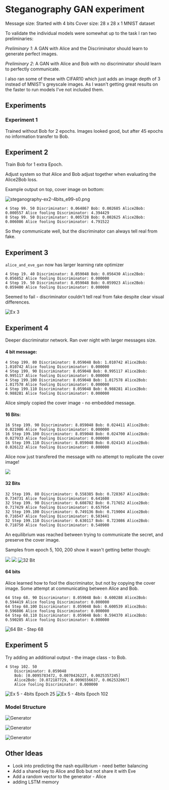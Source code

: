# Steganography GAN experiment

Message size: Started with 4 bits
Cover size: 28 x 28 x 1 MNIST dataset

To validate the individual models were somewhat up to the task I ran two preliminaries:

*Preliminary 1*:  A GAN with Alice and the Discriminator should learn to generate perfect images.

*Preliminary 2*: A GAN with Alice and Bob with no discriminator should learn to perfectly communicate.

I also ran some of these with CIFAR10 which just adds an image depth of 3
instead of MNIST's greyscale images. As I wasn't getting great results on
the faster to run models I've not included them.

## Experiments

### Experiment 1

Trained without Bob for 2 epochs.
Images looked good, but after 45 epochs no 
information transfer to Bob.


## Experiment 2

Train Bob for 1 extra Epoch.

Adjust system so that Alice and Bob adjust together when evaluating the Alice2Bob loss.

Example output on top, cover image on bottom:

![steganography-ex2-4bits_e99-s0.png](./assets/steganography-ex2-4bits_e99-s0.png)

    4 Step 99. 50 Discriminator: 0.064867 Bob: 0.002685 Alice2Bob: 0.000557 Alice fooling Discriminator: 4.394429
    8 Step 99. 50 Discriminator: 0.005728 Bob: 0.002625 Alice2Bob: 0.006086 Alice fooling Discriminator: 4.791522

So they communicate well, but the discriminator can always tell real from fake.

## Experiment 3

`alice_and_eve_gan` now has larger learning rate optimizer
    
    4 Step 19. 40 Discriminator: 8.059048 Bob: 0.056430 Alice2Bob: 0.056852 Alice fooling Discriminator: 0.000000
    4 Step 19. 50 Discriminator: 8.059048 Bob: 0.059923 Alice2Bob: 0.059400 Alice fooling Discriminator: 0.000000

Seemed to fail - discriminator couldn't tell real from fake despite clear visual differences.

![Ex 3](./assets/ex3-4bits_e19-s50.png)


## Experiment 4

Deeper discriminator network. Ran over night with larger messages size.

#### 4 bit message:

    4 Step 199. 80 Discriminator: 8.059048 Bob: 1.010742 Alice2Bob: 1.010742 Alice fooling Discriminator: 0.000000
    4 Step 199. 90 Discriminator: 8.059048 Bob: 0.995117 Alice2Bob: 0.995117 Alice fooling Discriminator: 0.000000
    4 Step 199.100 Discriminator: 8.059048 Bob: 1.017578 Alice2Bob: 1.017578 Alice fooling Discriminator: 0.000000
    4 Step 199.110 Discriminator: 8.059048 Bob: 0.988281 Alice2Bob: 0.988281 Alice fooling Discriminator: 0.000000

Alice simply copied the cover image - no embedded message.

#### 16 Bits:
    16 Step 199. 90 Discriminator: 8.059048 Bob: 0.024411 Alice2Bob: 0.021986 Alice fooling Discriminator: 0.000000
    16 Step 199.100 Discriminator: 8.059048 Bob: 0.024700 Alice2Bob: 0.027933 Alice fooling Discriminator: 0.000000
    16 Step 199.110 Discriminator: 8.059048 Bob: 0.024143 Alice2Bob: 0.026122 Alice fooling Discriminator: 0.000000

Alice now just transfered the message with no attempt to replicate the cover image!

![](./assets/ex4-16bits_e199-s100.png)

#### 32 Bits
    32 Step 199. 80 Discriminator: 0.558385 Bob: 0.728367 Alice2Bob: 0.734731 Alice fooling Discriminator: 0.641608
    32 Step 199. 90 Discriminator: 0.608782 Bob: 0.717652 Alice2Bob: 0.717429 Alice fooling Discriminator: 0.657954
    32 Step 199.100 Discriminator: 0.749136 Bob: 0.719004 Alice2Bob: 0.716547 Alice fooling Discriminator: 0.503441
    32 Step 199.110 Discriminator: 0.630117 Bob: 0.723086 Alice2Bob: 0.718750 Alice fooling Discriminator: 0.540900

An equilibrium was reached between trying to communicate the secret, and preserve the cover image.

Samples from epoch 5, 100, 200 show it wasn't getting better though:

![](./assets/ex4-32bits_e5-s100.png)
![](./assets/ex4-32bits_e109-s100.png)
![32 Bit](./assets/ex4-32bits_e199-s100.png)


#### 64 bits

Alice learned how to fool the discriminator, but not by copying the cover image.
Some attempt at communicating between Alice and Bob.

    64 Step 68. 90 Discriminator: 8.059048 Bob: 0.600288 Alice2Bob: 0.594419 Alice fooling Discriminator: 0.000000
    64 Step 68.100 Discriminator: 8.059048 Bob: 0.600539 Alice2Bob: 0.596806 Alice fooling Discriminator: 0.000000
    64 Step 68.110 Discriminator: 8.059048 Bob: 0.594370 Alice2Bob: 0.590285 Alice fooling Discriminator: 0.000000

![64 Bit - Step 68](./assets/steganography-ex4-64bit-e68.png)



## Experiment 5

Try adding an additional output - the image class - to Bob.

    4 Step 102. 50 
        Discriminator: 8.059048 
        Bob: [0.0095783472, 0.0070426227, 0.0025357245] 
        Alice2Bob: [0.072187729, 0.0096556637, 0.062532067] 
        Alice fooling Discriminator: 0.000000

![Ex 5 - 4bits Epoch 25](./assets/ex5-4bits_e25-s100.png)
![Ex 5 - 4bits Epoch 102](./assets/ex5-4bits_e102-s50.png)


### Model Structure


![Generator](./assets/generator.jpg)


![Generator](./assets/classifier.jpg)


![Generator](./assets/discriminator.jpg)



## Other Ideas

- Look into predicting the nash equilibrium - need better balancing 
- Add a shared key to Alice and Bob but not share it with Eve
- Add a random vector to the generator - Alice
- adding LSTM memory
